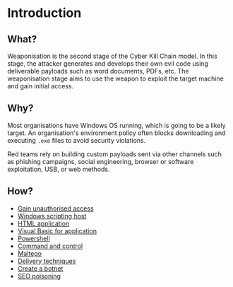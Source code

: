# Introduction

## What?

Weaponisation is the second stage of the Cyber Kill Chain model. In this stage, the attacker generates and develops 
their own evil code using deliverable payloads such as word documents, PDFs, etc. The weaponisation stage aims to 
use the weapon to exploit the target machine and gain initial access.

## Why?

Most organisations have Windows OS running, which is going to be a likely target. An organisation's environment 
policy often blocks downloading and executing `.exe` files to avoid security violations. 

Red teams rely on building custom payloads sent via other channels such as phishing campaigns, social engineering, 
browser or software exploitation, USB, or web methods.

## How?

* [Gain unauthorised access](unauthorised-access.md)
* [Windows scripting host](wsh.md)
* [HTML application](hta.md)
* [Visual Basic for application](vba.md)
* [Powershell](psh.md)
* [Command and control](c2.md)
* [Maltego](maltego.md)
* [Delivery techniques](delivery.md)
* [Create a botnet](botnet.md)
* [SEO poisoning](../weapons/SEO-poisoning.md)

